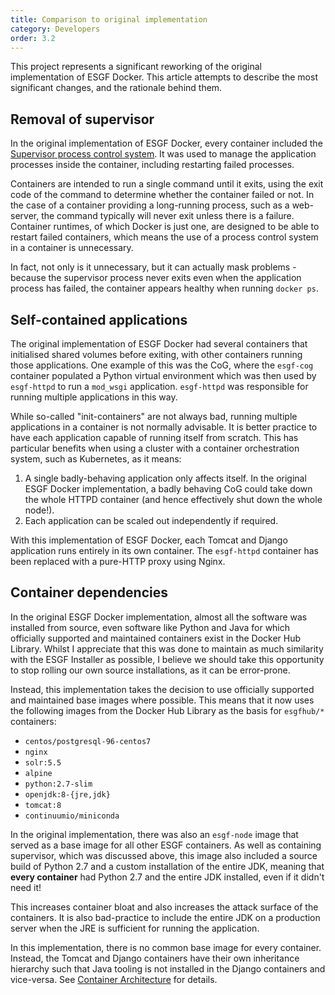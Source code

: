 ```yaml
---
title: Comparison to original implementation
category: Developers
order: 3.2
---
```


This project represents a significant reworking of the original implementation
of ESGF Docker. This article attempts to describe the most significant changes,
and the rationale behind them.

## Removal of supervisor

In the original implementation of ESGF Docker, every container included the
[Supervisor process control system](http://supervisord.org/). It was used to
manage the application processes inside the container, including restarting
failed processes.

Containers are intended to run a single command until it exits, using the exit
code of the command to determine whether the container failed or not. In the case
of a container providing a long-running process, such as a web-server, the
command typically will never exit unless there is a failure. Container runtimes,
of which Docker is just one, are designed to be able to restart failed containers,
which means the use of a process control system in a container is unnecessary.

In fact, not only is it unnecessary, but it can actually mask problems - because
the supervisor process never exits even when the application process has failed,
the container appears healthy when running `docker ps`.

## Self-contained applications

The original implementation of ESGF Docker had several containers that initialised
shared volumes before exiting, with other containers running those applications.
One example of this was the CoG, where the `esgf-cog` container populated a Python
virtual environment which was then used by `esgf-httpd` to run a `mod_wsgi`
application. `esgf-httpd` was responsible for running multiple applications in
this way.

While so-called "init-containers" are not always bad, running multiple applications
in a container is not normally advisable. It is better practice to have each
application capable of running itself from scratch. This has particular benefits
when using a cluster with a container orchestration system, such as Kubernetes,
as it means:

  1. A single badly-behaving application only affects itself. In the original ESGF
     Docker implementation, a badly behaving CoG could take down the whole HTTPD
     container (and hence effectively shut down the whole node!).
  1. Each application can be scaled out independently if required.

With this implementation of ESGF Docker, each Tomcat and Django application runs
entirely in its own container. The `esgf-httpd` container has been replaced with
a pure-HTTP proxy using Nginx.

## Container dependencies

In the original ESGF Docker implementation, almost all the software was installed
from source, even software like Python and Java for which officially supported
and maintained containers exist in the Docker Hub Library. Whilst I appreciate
that this was done to maintain as much similarity with the ESGF Installer as
possible, I believe we should take this opportunity to stop rolling our own
source installations, as it can be error-prone.

Instead, this implementation takes the decision to use officially supported and
maintained base images where possible. This means that it now uses the following
images from the Docker Hub Library as the basis for `esgfhub/*` containers:

  * `centos/postgresql-96-centos7`
  * `nginx`
  * `solr:5.5`
  * `alpine`
  * `python:2.7-slim`
  * `openjdk:8-{jre,jdk}`
  * `tomcat:8`
  * `continuumio/miniconda`

In the original implementation, there was also an `esgf-node` image that served
as a base image for all other ESGF containers. As well as containing supervisor,
which was discussed above, this image also included a source build of Python 2.7
and a custom installation of the entire JDK, meaning that **every container**
had Python 2.7 and the entire JDK installed, even if it didn't need it!

This increases container bloat and also increases the attack surface of the
containers. It is also bad-practice to include the entire JDK on a production
server when the JRE is sufficient for running the application.

In this implementation, there is no common base image for every container. Instead,
the Tomcat and Django containers have their own inheritance hierarchy such that
Java tooling is not installed in the Django containers and vice-versa. See
[Container Architecture](../architecture) for details.
